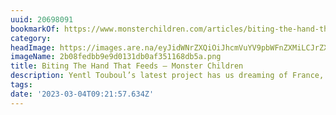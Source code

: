 ```yaml
---
uuid: 20698091
bookmarkOf: https://www.monsterchildren.com/articles/biting-the-hand-that-feeds
category: 
headImage: https://images.are.na/eyJidWNrZXQiOiJhcmVuYV9pbWFnZXMiLCJrZXkiOiIyMDY5ODA5MS9vcmlnaW5hbF8yYjA4ZmVkYmI5ZTlkMDEzMWRiMGFmMzUxMTY4ZGI1YS5wbmciLCJlZGl0cyI6eyJyZXNpemUiOnsid2lkdGgiOjEyMDAsImhlaWdodCI6MTIwMCwiZml0IjoiaW5zaWRlIiwid2l0aG91dEVubGFyZ2VtZW50Ijp0cnVlfSwid2VicCI6eyJxdWFsaXR5Ijo5MH0sImpwZWciOnsicXVhbGl0eSI6OTB9LCJyb3RhdGUiOm51bGx9fQ==?bc=0
imageName: 2b08fedbb9e9d0131db0af351168db5a.png
title: Biting The Hand That Feeds — Monster Children
description: Yentl Touboul’s latest project has us dreaming of France, again.
tags: 
date: '2023-03-04T09:21:57.634Z'
---
```


